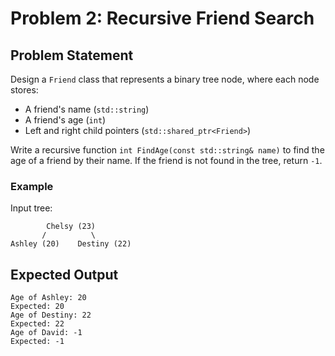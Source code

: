 # Problem 2: Recursive Friend Search

## Problem Statement
Design a `Friend` class that represents a binary tree node, where each node stores:
- A friend's name (`std::string`)
- A friend's age (`int`)
- Left and right child pointers (`std::shared_ptr<Friend>`)

Write a recursive function `int FindAge(const std::string& name)` to find the age of a friend by their name. If the friend is not found in the tree, return `-1`.

### Example
Input tree:
```
        Chelsy (23)
       /          \
Ashley (20)    Destiny (22)
```

## Expected Output
```
Age of Ashley: 20
Expected: 20
Age of Destiny: 22
Expected: 22
Age of David: -1
Expected: -1
```